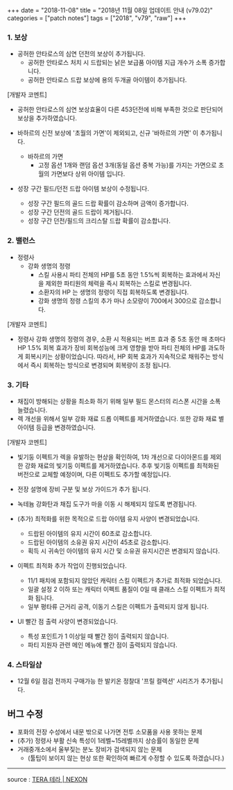 +++
date = "2018-11-08"
title = "2018년 11월 08일 업데이트 안내 (v79.02)"
categories = ["patch notes"]
tags = ["2018", "v79", "raw"]
+++

### 1. 보상
- 공허한 안타로스의 심연 던전의 보상이 추가됩니다.
  - 공허한 안타로스 처치 시 드랍되는 낡은 보급품 아이템 지급 개수가 소폭 증가합니다.
  - 공허한 안타로스 드랍 보상에 용의 두개골 아이템이 추가됩니다.

[개발자 코멘트]
- 공허한 안타로스의 심연 보상효율이 다른 453던전에 비해 부족한 것으로 판단되어 보상을 추가하였습니다.

- 바하르의 신전 보상에 '초월의 가면'이 제외되고, 신규 '바하르의 가면' 이 추가됩니다.
  - 바하르의 가면
    - 고정 옵션 1개와 랜덤 옵션 3개(동일 옵션 중복 가능)를 가지는 가면으로 초월의 가면보다 상위 아이템 입니다.
- 성장 구간 필드/던전 드랍 아이템 보상이 수정됩니다.
  - 성장 구간 필드의 골드 드랍 확률이 감소하며 금액이 증가합니다.
  - 성장 구간 던전의 골드 드랍이 제거됩니다.
  - 성장 구간 던전/필드의 크리스탈 드랍 확률이 감소합니다.

### 2. 밸런스
- 정령사
  - 강화 생명의 정령
    - 스킬 사용시 파티 전체의 HP를 5초 동안 1.5%씩 회복하는 효과에서 자신을 제외한 파티원의 체력을 즉시 회복하는 스킬로 변경됩니다.
    - 소환자의 HP 는 생명의 정령이 직접 회복하도록 변경됩니다.
    - 강화 생명의 정령 스킬의 추가 마나 소모량이 700에서 300으로 감소합니다.

[개발자 코멘트]
- 정령사 강화 생명의 정령의 경우, 소환 시 적용되는 버프 효과 중 5초 동안 매 초마다 HP 1.5% 회복 효과가 장비 회복성능에 크게 영향을 받아 파티 전체의 HP를 과도하게 회복시키는 상황이었습니다. 따라서, HP 회복 효과가 지속적으로 채워주는 방식에서 즉시 회복하는 방식으로 변경되며 회복량이 조정 됩니다.

### 3. 기타
- 채집이 방해되는 상황을 최소화 하기 위해 일부 필드 몬스터의 리스폰 시간을 소폭 늘렸습니다.
- 렉 개선을 위해서 일부 강화 재료 드롭 이펙트를 제거하였습니다. 또한 강화 재료 별 아이템 등급을 변경하였습니다.

[개발자 코멘트]
- 빛기둥 이펙트가 렉을 유발하는 현상을 확인하여, 1차 개선으로 다이아몬드를 제외한 강화 재료의 빛기둥 이펙트를 제거하였습니다. 추후 빛기둥 이펙트를 최적화된 버전으로 교체할 예정이며, 다른 이펙트도 추가할 예정입니다.

- 전장 설명에 장비 구분 및 보상 가이드가 추가 됩니다.
- 녹테늄 강화탄과 채집 도구가 마을 이동 시 해제되지 않도록 변경됩니다.
- (추가) 최적화를 위한 목적으로 드랍 아이템 유지 사양이 변경되었습니다.
  - 드랍된 아이템의 유지 시간이 60초로 감소합니다.
  - 드랍된 아이템의 소유권 유지 시간이 45초로 감소합니다.
  - 획득 시 귀속인 아이템의 유지 시간 및 소유권 유지시간은 변경되지 않습니다.
- 이펙트 최적화 추가 작업이 진행되었습니다.
  - 11/1 패치에 포함되지 않았던 캐릭터 스킬 이펙트가 추가로 최적화 되었습니다.
  - 일괄 설정 2 이하 또는 캐릭터 이펙트 품질이 0일 때 클래스 스킬 이펙트가 최적화 됩니다.
  - 일부 평타류 근거리 공격, 이동기 스킬은 이펙트가 출력되지 않게 됩니다.
- UI 빨간 점 출력 사양이 변경되었습니다.
  - 특성 포인트가 1 이상일 때 빨간 점이 출력되지 않습니다.
  - 파티 지원자 관련 메인 메뉴에 빨간 점이 출력되지 않습니다.

### 4. 스타일샵
- 12월 6일 점검 전까지 구매가능 한 발키온 정찰대 '프릴 컬렉션' 시리즈가 추가됩니다.

## 버그 수정

- 포화의 전장 수성에서 내문 밖으로 나가면 전투 소모품을 사용 못하는 문제
- (추가) 정령사 부활 신속 특성이 1레벨~15레벨까지 상승률이 동일한 문제
- 거래중개소에서 울부짖는 분노 장비가 검색되지 않는 문제
  - (툴팁이 보이지 않는 현상 또한 확인하여 빠르게 수정할 수 있도록 하겠습니다.)

----

source : [TERA 테라 | NEXON](http://tera.nexon.com/news/update/view.aspx?n4articlesn=364)
